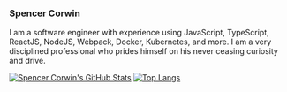 ### Spencer Corwin

I am a software engineer with experience using JavaScript, TypeScript, ReactJS, NodeJS, Webpack, Docker, Kubernetes, and more. I am a very disciplined professional who prides himself on his never ceasing curiosity and drive.

<!--
**spencercorwin/spencercorwin** is a ✨ _special_ ✨ repository because its `README.md` (this file) appears on your GitHub profile.

Here are some ideas to get you started:

- 🔭 I’m currently working on ...
- 🌱 I’m currently learning ...
- 👯 I’m looking to collaborate on ...
- 🤔 I’m looking for help with ...
- 💬 Ask me about ...
- 📫 How to reach me: ...
- 😄 Pronouns: ...
- ⚡ Fun fact: ...
-->

[![Spencer Corwin's GitHub Stats](https://github-readme-stats.vercel.app/api?username=spencercorwin&count_private=true&show_icons=true&theme=algolia)](https://github.com/anuraghazra/github-readme-stats)
[![Top Langs](https://github-readme-stats.vercel.app/api/top-langs/?username=spencercorwin&layout=compact&theme=algolia)](https://github.com/anuraghazra/github-readme-stats)
